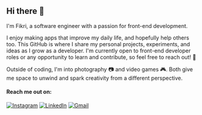 ## Hi there 👋

I'm Fikri, a software engineer with a passion for front-end development.

I enjoy making apps that improve my daily life, and hopefully help others too. This GitHub is where I share my personal projects, experiments, and ideas as I grow as a developer. I'm currently open to front-end developer roles or any opportunity to learn and contribute, so feel free to reach out! 🤝

Outside of coding, I'm into photography 📷 and video games 🎮. Both give me space to unwind and spark creativity from a different perspective.  

#### Reach me out on:
[![Instagram](https://img.shields.io/badge/Instagram-%23E4405F.svg?style=for-the-badge&logo=Instagram&logoColor=white)](https://instagram.com/safaraz_)
[![LinkedIn](https://img.shields.io/badge/linkedin-%230077B5.svg?style=for-the-badge&logo=linkedin&logoColor=white)](https://linkedin.com/in/andi-fikri-safaraz)
[![Gmail](https://img.shields.io/badge/Gmail-D14836?style=for-the-badge&logo=gmail&logoColor=white)](mailto:afsafarazd@gmail.com)
